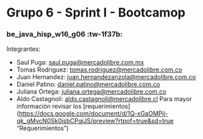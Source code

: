 # Grupo 6 - Sprint I - Bootcamop
### be_java_hisp_w16_g06 :tw-1f37b:
Integrantes:
- Saul Puga: saul.puga@mercadolibre.com.mx
- Tomas Rodriguez: tomas.rodriguez@mercadolibre.com.co
- Juan Hernandez: juan.hernandezanzola@mercadolibre.com.co
- Daniel Patino: daniel.patino@mercadolibre.com.co
- Juliana Ortega: juliana.ortega@mercadolibre.com.co
- Aldo Castagnoli: aldo.castagnoli@mercadolibre.cl
  Para mayor información revisar los [requerimientos](https://docs.google.com/document/d/1Q-xGaOMPij-qk_gMvcN0Sk0isbCPqjJS/preview?rtpof=true&sd=true “Requerimientos”)